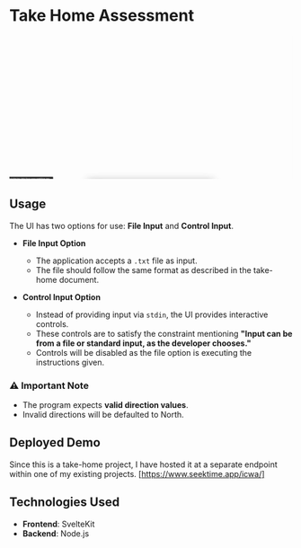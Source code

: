 # Take Home Assessment

![](demo.gif)

## Usage

The UI has two options for use: **File Input** and **Control Input**.

- **File Input Option**  
  - The application accepts a `.txt` file as input.  
  - The file should follow the same format as described in the take-home document.  

- **Control Input Option**  
  - Instead of providing input via `stdin`, the UI provides interactive controls.  
  - These controls are to satisfy the constraint mentioning **"Input can be from a file or standard input, as the developer chooses."**
  - Controls will be disabled as the file option is executing the instructions given.  

### ⚠️ Important Note  
- The program expects **valid direction values**.  
- Invalid directions will be defaulted to North.

## Deployed Demo

Since this is a take-home project, I have hosted it at a separate endpoint within one of my existing projects. [https://www.seektime.app/icwa/]

## Technologies Used
- **Frontend**: SvelteKit
- **Backend**: Node.js
